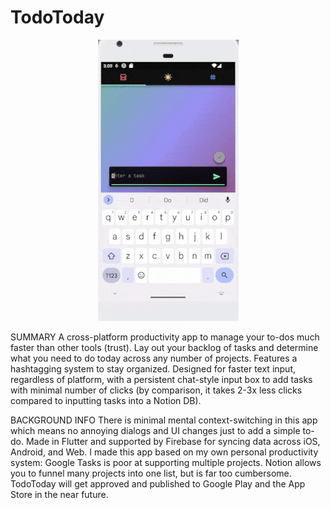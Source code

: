 # TodoToday

<div align="center"><img src = "https://github.com/philzgoodman/TODOTODAY/blob/main/todotoday.gif"></div>

 
SUMMARY
A cross-platform productivity app to manage your to-dos much faster than other tools (trust). Lay out your backlog of tasks and determine what you need to do today across any number of projects. Features a hashtagging system to stay organized. Designed for faster text input, regardless of platform, with a persistent chat-style input box to add tasks with minimal number of clicks (by comparison, it takes 2-3x less clicks compared to inputting tasks into a Notion DB). 


BACKGROUND INFO
There is minimal mental context-switching in this app which means no annoying dialogs and UI changes just to add a simple to-do. Made in Flutter and supported by Firebase for syncing data across iOS, Android, and Web. I made this app based on my own personal productivity system: Google Tasks is poor at supporting multiple projects. Notion allows you to funnel many projects into one list, but is far too cumbersome. TodoToday will get approved and published to Google Play and the App Store in the near future. 
